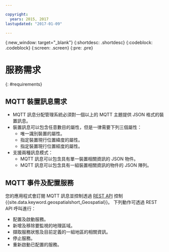 ```yaml
---

copyright:
  years: 2015, 2017
lastupdated: "2017-01-09"

---
```


<!-- Attribute definitions --> 
{:new_window: target="_blank"}
{:shortdesc: .shortdesc}
{:codeblock: .codeblock}
{:screen: .screen}
{:pre: .pre}

# 服務需求
{: #requirements}


## MQTT 裝置訊息需求

* MQTT 訊息分配管理系統必須對一個以上的 MQTT 主題提供 JSON 格式的裝置訊息。
* 裝置訊息可以包含任意數目的屬性，但是一律需要下列三個屬性：
	* 唯一識別裝置的屬性。
	* 指定裝置現行位置緯度的屬性。
	* 指定裝置現行位置經度的屬性。
* 支援兩種訊息模式：
	* MQTT 訊息可以包含具有單一裝置相關資訊的 JSON 物件。
	* MQTT 訊息可以包含具有一組裝置相關資訊的物件的 JSON 陣列。

## MQTT 事件及配置服務

您的應用程式會訂閱 MQTT
訊息並控制透過 [REST API](https://console.ng.bluemix.net/apidocs/246) 控制 {{site.data.keyword.geospatialshort_Geospatial}}。
下列動作可透過 REST API 呼叫進行：

* 配置及啟動服務。
* 新增及移除要監視的地理區域。
* 擷取服務狀態及目前定義的一組地區的相關資訊。
* 停止服務。
* 重新啟動已配置的服務。

